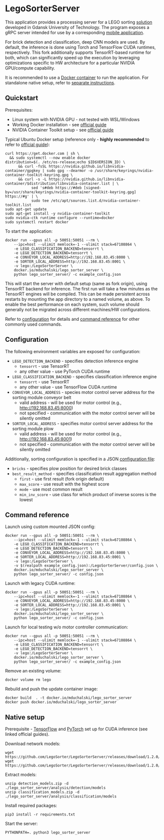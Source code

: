 # LegoSorterServer

This application provides a processing server for a LEGO sorting [solution](https://github.com/LegoSorter/) developed in Gdansk University of Technology.
The program exposes a gRPC server intended for use by a corresponding [mobile application](https://github.com/LegoSorter/LegoSorterApp).

For brick detection and classification, deep CNN models are used.
By default, the inference is done using Torch and TensorFlow CUDA runtimes, respectively.
This fork additionally supports TensorRT-based runtime for both, which can significantly speed up the execution by leveraging optimizations specific to HW architecture for a particular NVIDIA GPU/compute capability.

It is recommended to use a [Docker container](https://hub.docker.com/r/mduchalski/lego_sorter_server) to run the application.
For standalone native setup, refer to [separate instructions](#native-setup).

## Quickstart

Prerequisites:
* Linux system with NVIDIA GPU - not tested with WSL/Windows
* Working Docker installation - see [official guide](https://docs.docker.com/get-docker/)
* NVIDIA Container Toolkit setup - see [official guide](https://docs.nvidia.com/datacenter/cloud-native/container-toolkit/install-guide.html#docker)

Typical Ubuntu Docker setup (reference only - **highly recommended** to refer to [official guide](https://docs.nvidia.com/datacenter/cloud-native/container-toolkit/install-guide.html#docker)):
```commandline
curl https://get.docker.com | sh \
  && sudo systemctl --now enable docker
distribution=$(. /etc/os-release;echo $ID$VERSION_ID) \
      && curl -fsSL https://nvidia.github.io/libnvidia-container/gpgkey | sudo gpg --dearmor -o /usr/share/keyrings/nvidia-container-toolkit-keyring.gpg \
      && curl -s -L https://nvidia.github.io/libnvidia-container/$distribution/libnvidia-container.list | \
            sed 's#deb https://#deb [signed-by=/usr/share/keyrings/nvidia-container-toolkit-keyring.gpg] https://#g' | \
            sudo tee /etc/apt/sources.list.d/nvidia-container-toolkit.list
sudo apt-get update
sudo apt-get install -y nvidia-container-toolkit
sudo nvidia-ctk runtime configure --runtime=docker
sudo systemctl restart docker
```

To start the application:
```commandline
docker run --gpus all -p 50051:50051 --rm \
    --ipc=host --ulimit memlock=-1 --ulimit stack=67108864 \
    -e LEGO_CLASSIFICATION_BACKEND=tensorrt \
    -e LEGO_DETECTION_BACKEND=tensorrt \
    -e CONVEYOR_LOCAL_ADDRESS=http://192.168.83.45:8000 \
    -e SORTER_LOCAL_ADDRESS=http://192.168.83.45:8001 \
    -v lego:/LegoSorterServer \
    docker.io/mduchalski/lego_sorter_server \
    python lego_sorter_server/ -c example_config.json
```

This will start the server with default setup (same as fork origin), using TensorRT backend for inference.
The first run will take a few minutes as the TensorRT engines will be compiled.
This can be made persistent across restarts by mounting the app directory to a named volume, as above.
To enable the best performance on each system, such volume should generally not be migrated across different machines/HW configurations.

Refer to [configuration](#configration) for details and [command reference](#command-reference) for other commonly used commands.

## Configuration

The following environment variables are exposed for configuration:
* `LEGO_DETECTION_BACKEND` - specifies detection inference engine
  * `tensorrt` - use TensorRT
  * any other value - use PyTorch CUDA runtime
* `LEGO_CLASSIFICATION_BACKEND` - specifies classification inference engine
  * `tensorrt` - use TensorRT
  * any other value - use TensorFlow CUDA runtime
* `CONVEYOR_LOCAL_ADDRESS` - species motor control server address for the sorting module conveyor belt
  * valid address - will be used for motor control (e.g., http://192.168.83.45:8000)
  * not specified - communication with the motor control server will be silently omitted
* `SORTER_LOCAL_ADDRESS` - specifies motor control server address for the sorting module plow
  * valid address - will be used for motor control (e.g., http://192.168.83.45:8001)
  * not specified - communication with the motor control server will be silently omitted

Additionally, sorting configuration is specified in a JSON [configuration file](example_config.json):
* `bricks` - specifies plow position for desired brick classes
* `best_result_method` - specifies classification result aggregation method
  * `first` - use first result (fork origin default)
  * `max_score` - use result with the highest score
  * `mode` - use most common result
  * `min_inv_score` - use class for which product of inverse scores is the lowest

## Command reference

Launch using custom mounted JSON config:
```
docker run --gpus all -p 50051:50051 --rm \
    --ipc=host --ulimit memlock=-1 --ulimit stack=67108864 \
    -e LEGO_CLASSIFICATION_BACKEND=tensorrt \
    -e LEGO_DETECTION_BACKEND=tensorrt \
    -e CONVEYOR_LOCAL_ADDRESS=http://192.168.83.45:8000 \
    -e SORTER_LOCAL_ADDRESS=http://192.168.83.45:8001 \
    -v lego:/LegoSorterServer \
    -v $(realpath example_config.json):/LegoSorterServer/config.json \
    docker.io/mduchalski/lego_sorter_server \
    python lego_sorter_server/ -c config.json
```

Launch with legacy CUDA runtime:
```
docker run --gpus all -p 50051:50051 --rm \
    --ipc=host --ulimit memlock=-1 --ulimit stack=67108864 \
    -e CONVEYOR_LOCAL_ADDRESS=http://192.168.83.45:8000 \
    -e SORTER_LOCAL_ADDRESS=http://192.168.83.45:8001 \
    -v lego:/LegoSorterServer \
    docker.io/mduchalski/lego_sorter_server \
    python lego_sorter_server/ -c config.json
```

Launch for local testing w/o motor controller communication:
```
docker run --gpus all -p 50051:50051 --rm \
    --ipc=host --ulimit memlock=-1 --ulimit stack=67108864 \
    -e LEGO_CLASSIFICATION_BACKEND=tensorrt \
    -e LEGO_DETECTION_BACKEND=tensorrt \
    -v lego:/LegoSorterServer \
    docker.io/mduchalski/lego_sorter_server \
    python lego_sorter_server/ -c example_config.json
```

Remove an existing volume:
```
docker volume rm lego
```

Rebuild and push the update container image:
```
docker build  . -t docker.io/mduchalski/lego_sorter_server
docker push docker.io/mduchalski/lego_sorter_server
```

## Native setup

Prerequisite - [TensorFlow](https://www.tensorflow.org/install/pip) and [PyTorch](https://pytorch.org/get-started/locally/) set up for CUDA inference (see linked official guides).

Download network models:
```commandline
wget https://github.com/LegoSorter/LegoSorterServer/releases/download/1.2.0/detection_models.zip
wget https://github.com/LegoSorter/LegoSorterServer/releases/download/1.2.0/classification_models.zip
```

Extract models:
```commandline
unzip detection_models.zip -d ./lego_sorter_server/analysis/detection/models
unzip classification_models.zip -d ./lego_sorter_server/analysis/classification/models
```

Install required packages:
```commandline
pip3 install -r requirements.txt
```

Start the server:
```commandline
PYTHONPATH=. python3 lego_sorter_server
```
